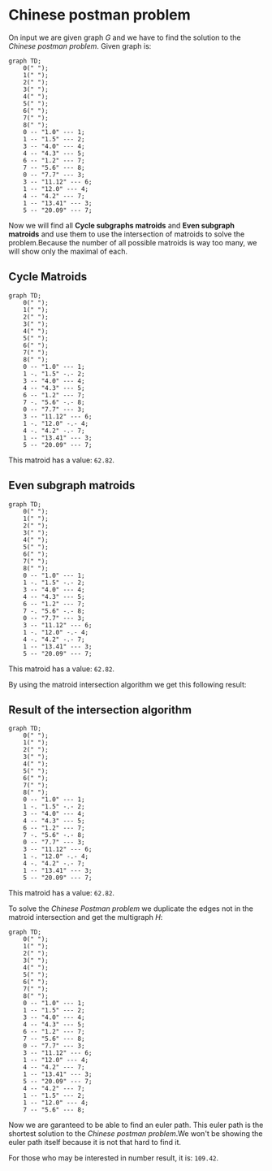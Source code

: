 # Chinese postman problem

On input we are given graph $G$ and we have to find the solution to the *Chinese postman problem*. Given graph is:

```mermaid
graph TD;
	0(" ");
	1(" ");
	2(" ");
	3(" ");
	4(" ");
	5(" ");
	6(" ");
	7(" ");
	8(" ");
	0 -- "1.0" --- 1;
	1 -- "1.5" --- 2;
	3 -- "4.0" --- 4;
	4 -- "4.3" --- 5;
	6 -- "1.2" --- 7;
	7 -- "5.6" --- 8;
	0 -- "7.7" --- 3;
	3 -- "11.12" --- 6;
	1 -- "12.0" --- 4;
	4 -- "4.2" --- 7;
	1 -- "13.41" --- 3;
	5 -- "20.09" --- 7;
```

Now we will find all **Cycle subgraphs matroids** and **Even subgraph matroids** and use them to use the intersection of matroids to solve the problem.Because the number of all possible matroids is way too many, we will show only the maximal of each.

## Cycle Matroids

```mermaid
graph TD;
	0(" ");
	1(" ");
	2(" ");
	3(" ");
	4(" ");
	5(" ");
	6(" ");
	7(" ");
	8(" ");
	0 -- "1.0" --- 1;
	1 -. "1.5" -.- 2;
	3 -- "4.0" --- 4;
	4 -- "4.3" --- 5;
	6 -- "1.2" --- 7;
	7 -. "5.6" -.- 8;
	0 -- "7.7" --- 3;
	3 -- "11.12" --- 6;
	1 -. "12.0" -.- 4;
	4 -. "4.2" -.- 7;
	1 -- "13.41" --- 3;
	5 -- "20.09" --- 7;
```

This matroid has a value: `62.82`.

## Even subgraph matroids

```mermaid
graph TD;
	0(" ");
	1(" ");
	2(" ");
	3(" ");
	4(" ");
	5(" ");
	6(" ");
	7(" ");
	8(" ");
	0 -- "1.0" --- 1;
	1 -. "1.5" -.- 2;
	3 -- "4.0" --- 4;
	4 -- "4.3" --- 5;
	6 -- "1.2" --- 7;
	7 -. "5.6" -.- 8;
	0 -- "7.7" --- 3;
	3 -- "11.12" --- 6;
	1 -. "12.0" -.- 4;
	4 -. "4.2" -.- 7;
	1 -- "13.41" --- 3;
	5 -- "20.09" --- 7;
```

This matroid has a value: `62.82`.

By using the matroid intersection algorithm we get this following result:

## Result of the intersection algorithm

```mermaid
graph TD;
	0(" ");
	1(" ");
	2(" ");
	3(" ");
	4(" ");
	5(" ");
	6(" ");
	7(" ");
	8(" ");
	0 -- "1.0" --- 1;
	1 -. "1.5" -.- 2;
	3 -- "4.0" --- 4;
	4 -- "4.3" --- 5;
	6 -- "1.2" --- 7;
	7 -. "5.6" -.- 8;
	0 -- "7.7" --- 3;
	3 -- "11.12" --- 6;
	1 -. "12.0" -.- 4;
	4 -. "4.2" -.- 7;
	1 -- "13.41" --- 3;
	5 -- "20.09" --- 7;
```

This matroid has a value: `62.82`.

To solve the *Chinese Postman problem* we duplicate the edges not in the matroid intersection and get the multigraph $H$:

```mermaid
graph TD;
	0(" ");
	1(" ");
	2(" ");
	3(" ");
	4(" ");
	5(" ");
	6(" ");
	7(" ");
	8(" ");
	0 -- "1.0" --- 1;
	1 -- "1.5" --- 2;
	3 -- "4.0" --- 4;
	4 -- "4.3" --- 5;
	6 -- "1.2" --- 7;
	7 -- "5.6" --- 8;
	0 -- "7.7" --- 3;
	3 -- "11.12" --- 6;
	1 -- "12.0" --- 4;
	4 -- "4.2" --- 7;
	1 -- "13.41" --- 3;
	5 -- "20.09" --- 7;
	4 -- "4.2" --- 7;
	1 -- "1.5" --- 2;
	1 -- "12.0" --- 4;
	7 -- "5.6" --- 8;
```

Now we are garanteed to be able to find an euler path. This euler path is the shortest solution to the *Chinese postman problem*.We won't be showing the euler path itself because it is not that hard to find it.

For those who may be interested in number result, it is: `109.42`.
